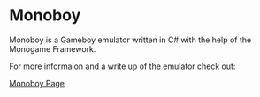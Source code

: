 # Monoboy

Monoboy is a Gameboy emulator written in C# with the help  of the Monogame Framework.

For more informaion and a write up of the emulator check out:

[Monoboy Page](https://irishbruse.github.io/Projects/Monoboy)

